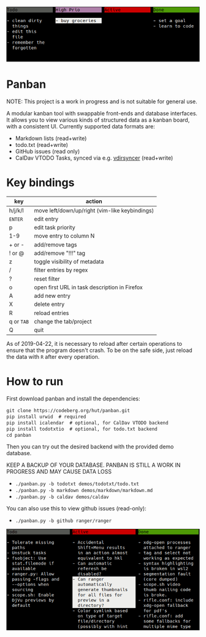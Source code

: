 ![screenshot](screenshot.png)

# Panban

NOTE: This project is a work in progress and is not suitable for general use.

A modular kanban tool with swappable front-ends and database interfaces.  It
allows you to view various kinds of structured data as a kanban board, with a
consistent UI.  Currently supported data formats are:

- Markdown lists (read+write)
- todo.txt (read+write)
- GitHub issues (read only)
- CalDav VTODO Tasks, synced via e.g. [vdirsyncer](https://github.com/pimutils/vdirsyncer) (read+write)

# Key bindings

| key        | action                                                       |
|------------|--------------------------------------------------------------|
| h/j/k/l    | move left/down/up/right (vim-like keybindings)               |
| `ENTER`    | edit entry                                                   |
| p          | edit task priority                                           |
| 1-9        | move entry to column N                                       |
| + or -     | add/remove tags                                              |
| ! or @     | add/remove "!!!" tag                                         |
| z          | toggle visibility of metadata                                |
| /          | filter entries by regex                                      |
| ?          | reset filter                                                 |
| o          | open first URL in task description in Firefox                |
| A          | add new entry                                                |
| X          | delete entry                                                 |
| R          | reload entries                                               |
| q or `TAB` | change the tab/project                                       |
| Q          | quit                                                         |

As of 2019-04-22, it is necessary to reload after certain operations to ensure
that the program doesn't crash.  To be on the safe side, just reload the data
with `R` after every operation.

# How to run

First download panban and install the dependencies:

```
git clone https://codeberg.org/hut/panban.git
pip install urwid  # required
pip install icalendar  # optional, for CalDav VTODO backend
pip install todotxtio  # optional, for todo.txt backend
cd panban
```

Then you can try out the desired backend with the provided demo database.

KEEP A BACKUP OF YOUR DATABASE. PANBAN IS STILL A WORK IN PROGRESS AND MAY CAUSE DATA LOSS

- `./panban.py -b todotxt demos/todotxt/todo.txt`
- `./panban.py -b markdown demos/markdown/markdown.md`
- `./panban.py -b caldav demos/caldav`

You can also use this to view github issues (read-only):

- `./panban.py -b github ranger/ranger`

![screenshot of github issues](screenshot_github.png)
